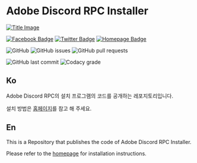 # Adobe Discord RPC Installer

[![Title Image](https://adobe-discord-rpc.github.io/Adobe-Discord-RPC-Image/images/cover.png)](https://github.com/Adobe-Discord-RPC)

[![Facebook Badge](https://img.shields.io/badge/Follow-Facebook-4267B2?style=for-the-badge)](https://www.facebook.com/adobediscordrpc) [![Twitter Badge](https://img.shields.io/badge/Follow-Twitter-1DA1F2?style=for-the-badge)](https://twitter.com/adobediscordrpc) [![Homepage Badge](https://img.shields.io/badge/Homepage-Click-7289DA?style=for-the-badge)](https://adoberpc.hwahyang.space)

![GitHub](https://img.shields.io/github/license/Adobe-Discord-RPC/Installer?style=for-the-badge) ![GitHub issues](https://img.shields.io/github/issues/Adobe-Discord-RPC/Installer?style=for-the-badge) ![GitHub pull requests](https://img.shields.io/github/issues-pr-raw/Adobe-Discord-RPC/Installer?style=for-the-badge)

![GitHub last commit](https://img.shields.io/github/last-commit/Adobe-Discord-RPC/Installer?style=for-the-badge) ![Codacy grade](https://img.shields.io/codacy/grade/e3dbb74c545343d4856846bbb0b06111?style=for-the-badge)

## Ko

Adobe Discord RPC의 설치 프로그램의 코드를 공개하는 레포지토리입니다.

설치 방법은 [홈페이지](https://adoberpc.hwahyang.space)를 참고 해 주세요.

## En

This is a Repository that publishes the code of Adobe Discord RPC Installer.

Please refer to the [homepage](https://adoberpc.hwahyang.space) for installation instructions.